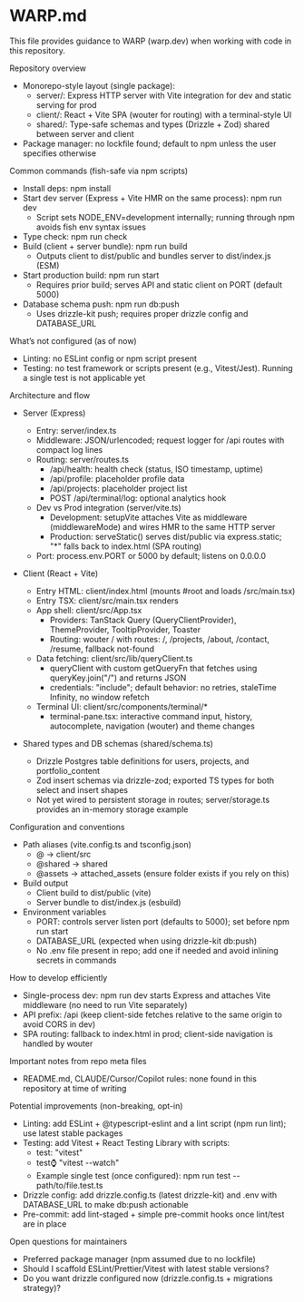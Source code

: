# WARP.md

This file provides guidance to WARP (warp.dev) when working with code in this repository.

Repository overview

- Monorepo-style layout (single package):
  - server/: Express HTTP server with Vite integration for dev and static serving for prod
  - client/: React + Vite SPA (wouter for routing) with a terminal-style UI
  - shared/: Type-safe schemas and types (Drizzle + Zod) shared between server and client
- Package manager: no lockfile found; default to npm unless the user specifies otherwise

Common commands (fish-safe via npm scripts)

- Install deps: npm install
- Start dev server (Express + Vite HMR on the same process): npm run dev
  - Script sets NODE_ENV=development internally; running through npm avoids fish env syntax issues
- Type check: npm run check
- Build (client + server bundle): npm run build
  - Outputs client to dist/public and bundles server to dist/index.js (ESM)
- Start production build: npm run start
  - Requires prior build; serves API and static client on PORT (default 5000)
- Database schema push: npm run db:push
  - Uses drizzle-kit push; requires proper drizzle config and DATABASE_URL

What’s not configured (as of now)

- Linting: no ESLint config or npm script present
- Testing: no test framework or scripts present (e.g., Vitest/Jest). Running a single test is not applicable yet

Architecture and flow

- Server (Express)
  - Entry: server/index.ts
  - Middleware: JSON/urlencoded; request logger for /api routes with compact log lines
  - Routing: server/routes.ts
    - /api/health: health check (status, ISO timestamp, uptime)
    - /api/profile: placeholder profile data
    - /api/projects: placeholder project list
    - POST /api/terminal/log: optional analytics hook
  - Dev vs Prod integration (server/vite.ts)
    - Development: setupVite attaches Vite as middleware (middlewareMode) and wires HMR to the same HTTP server
    - Production: serveStatic() serves dist/public via express.static; "\*" falls back to index.html (SPA routing)
  - Port: process.env.PORT or 5000 by default; listens on 0.0.0.0

- Client (React + Vite)
  - Entry HTML: client/index.html (mounts #root and loads /src/main.tsx)
  - Entry TSX: client/src/main.tsx renders <App />
  - App shell: client/src/App.tsx
    - Providers: TanStack Query (QueryClientProvider), ThemeProvider, TooltipProvider, Toaster
    - Routing: wouter <Switch>/<Route> with routes: /, /projects, /about, /contact, /resume, fallback not-found
  - Data fetching: client/src/lib/queryClient.ts
    - queryClient with custom getQueryFn that fetches using queryKey.join("/") and returns JSON
    - credentials: "include"; default behavior: no retries, staleTime Infinity, no window refetch
  - Terminal UI: client/src/components/terminal/\*
    - terminal-pane.tsx: interactive command input, history, autocomplete, navigation (wouter) and theme changes

- Shared types and DB schemas (shared/schema.ts)
  - Drizzle Postgres table definitions for users, projects, and portfolio_content
  - Zod insert schemas via drizzle-zod; exported TS types for both select and insert shapes
  - Not yet wired to persistent storage in routes; server/storage.ts provides an in-memory storage example

Configuration and conventions

- Path aliases (vite.config.ts and tsconfig.json)
  - @ -> client/src
  - @shared -> shared
  - @assets -> attached_assets (ensure folder exists if you rely on this)
- Build output
  - Client build to dist/public (vite)
  - Server bundle to dist/index.js (esbuild)
- Environment variables
  - PORT: controls server listen port (defaults to 5000); set before npm run start
  - DATABASE_URL (expected when using drizzle-kit db:push)
  - No .env file present in repo; add one if needed and avoid inlining secrets in commands

How to develop efficiently

- Single-process dev: npm run dev starts Express and attaches Vite middleware (no need to run Vite separately)
- API prefix: /api (keep client-side fetches relative to the same origin to avoid CORS in dev)
- SPA routing: fallback to index.html in prod; client-side navigation is handled by wouter

Important notes from repo meta files

- README.md, CLAUDE/Cursor/Copilot rules: none found in this repository at time of writing

Potential improvements (non-breaking, opt-in)

- Linting: add ESLint + @typescript-eslint and a lint script (npm run lint); use latest stable packages
- Testing: add Vitest + React Testing Library with scripts:
  - test: "vitest"
  - test:watch: "vitest --watch"
  - Example single test (once configured): npm run test -- path/to/file.test.ts
- Drizzle config: add drizzle.config.ts (latest drizzle-kit) and .env with DATABASE_URL to make db:push actionable
- Pre-commit: add lint-staged + simple pre-commit hooks once lint/test are in place

Open questions for maintainers

- Preferred package manager (npm assumed due to no lockfile)
- Should I scaffold ESLint/Prettier/Vitest with latest stable versions?
- Do you want drizzle configured now (drizzle.config.ts + migrations strategy)?
